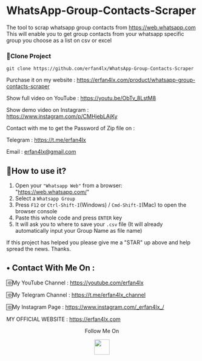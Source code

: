 # WhatsApp-Group-Contacts-Scraper
The tool to scrap whatsapp group contacts from https://web.whatsapp.com
This will enable you to get group contacts from your whatsapp specific group you choose as a list on csv or excel

### 👯Clone Project
```shell
git clone https://github.com/erfan4lx/WhatsApp-Group-Contacts-Scraper
```

Purchase it on my website : https://erfan4lx.com/product/whatsapp-group-contacts-scraper

Show full video on YouTube : https://youtu.be/ObTv_8LstM8

Show demo video on Instagram : https://www.instagram.com/p/CMHjebLAjKy

Contact with me to get the Password of Zip file on :

 Telegram : https://t.me/erfan4lx
  
 Email : erfan4lx@gmail.com

## 🚀How to use it?
1. Open your `"Whatsapp Web"` from a browser: "https://web.whatsapp.com/"
2. Select a `Whatsapp Group`
3. Press `F12` or `Ctrl-Shift-I`(Windows) / `Cmd-Shift-I`(Mac) to open the browser console
4. Paste this whole code and press `ENTER` key
5. It will ask you to where to save your `.csv` file (It will already automatically input your Group Name as file name)

If this project has helped you please give me a "STAR" up above and help spread the news.
Thanks.

## • Contact With Me On : 

🆔My YouTube Channel : https://youtube.com/erfan4lx

🆔My Telegram Channel : https://t.me/erfan4lx_channel

🆔My Instagram Page : https://www.instagram.com/_erfan4lx_/

 MY OFFICIAL WEBSITE : https://erfan4lx.com

<p align="center">
  Follow Me On
</p>
<p align="center">
  <a href="https://www.youtube.com/c/erfan4lx?sub_confirmation=1">
    <img src="https://www.iconsdb.com/icons/preview/black/youtube-4-xxl.png" width="40" height="40">
  </a>
</p>
